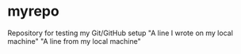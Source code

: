 # myrepo
Repository for testing my Git/GitHub setup
"A line I wrote on my local machine" 
"A line from my local machine" 
